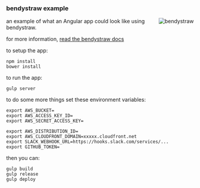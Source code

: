 ### bendystraw example

<img src="http://i.imgur.com/Pdmetdq.png" alt="bendystraw" align="right" />

an example of what an Angular app could look like using bendystraw.

for more information, [read the bendystraw docs](https://github.com/brousalis/bendystraw/)

to setup the app:

    npm install
    bower install

to run the app:

    gulp server

to do some more things set these environment variables:

```
export AWS_BUCKET=
export AWS_ACCESS_KEY_ID=
export AWS_SECRET_ACCESS_KEY=

export AWS_DISTRIBUTION_ID=
export AWS_CLOUDFRONT_DOMAIN=xxxxx.cloudfront.net
export SLACK_WEBHOOK_URL=https://hooks.slack.com/services/...
export GITHUB_TOKEN=
```

then you can:

    gulp build
    gulp release
    gulp deploy
